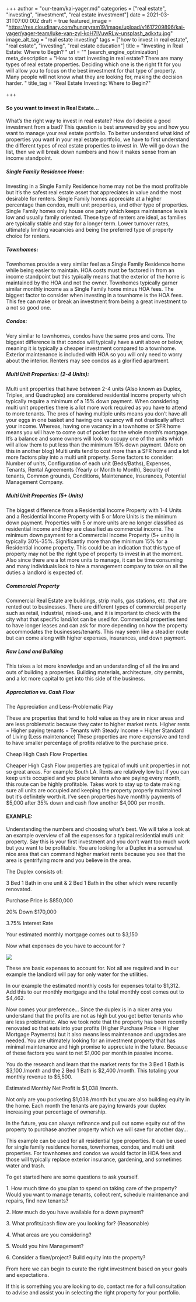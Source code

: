 +++
author = "our-team/kai-yager.md"
categories = ["real estate", "investing", "investment", "real estate investment"]
date = 2021-03-31T07:00:00Z
draft = true
featured_image = "https://res.cloudinary.com/hungryram19/image/upload/v1617209896/kai-yager/yager-team/luke-van-zyl-koH7IVuwRLw-unsplash_adkxtu.jpg"
image_alt_tag = "real estate investing"
tags = ["how to invest in real estate", "real estate", "investing", "real estate education"]
title = "Investing in Real Estate: Where to Begin? "
url = ""
[search_engine_optimization]
meta_description = "How to start investing in real estate? There are many types of real estate properties. Deciding which one is the right fit for you will allow you to focus on the best investment for that type of property. Many people will not know what they are looking for, making the decision harder. "
title_tag = "Real Estate Investing: Where to Begin?"

+++
#### **So you want to invest in Real Estate…**

What’s the right way to invest in real estate? How do I decide a good investment from a bad? This question is best answered by you and how you want to manage your real estate portfolio. To better understand what kind of properties you want in your real estate portfolio, we have to first understand the different types of real estate properties to invest in. We will go down the list, then we will break down numbers and how it makes sense from an income standpoint.

##### Single Family Residence Home:

Investing in a Single Family Residence home may not be the most profitable but it’s the safest real estate asset that appreciates in value and the most desirable for renters. Single Family homes appreciate at a higher percentage than condos, multi unit properties, and other type of properties. Single Family homes only house one party which keeps maintenance levels low and usually family oriented. These type of renters are ideal, as families are typically stable and stay for a longer term. Lower turnover rates, ultimately limiting vacancies and being the preferred type of property choice for renters.

##### Townhomes:

Townhomes provide a very similar feel as a Single Family Residence home while being easier to maintain. HOA costs must be factored in from an income standpoint but this typically means that the exterior of the home is maintained by the HOA and not the owner. Townhomes typically garner similar monthly income as a Single Family home minus HOA fees. The biggest factor to consider when investing in a townhome is the HOA fees. This fee can make or break an investment from being a great investment to a not so good one.

##### Condos:

Very similar to townhomes, condos have the same pros and cons. The biggest difference is that condos will typically have a unit above or below, meaning it is typically a cheaper investment compared to a townhome. Exterior maintenance is included with HOA so you will only need to worry about the interior. Renters may see condos as a glorified apartment.

##### Multi Unit Properties: (2-4 Units):

Multi unit properties that have between 2-4 units (Also known as Duplex, Triplex, and Quadruplex) are considered residential income property which typically require a minimum of a 15% down payment. When considering multi unit properties there is a lot more work required as you have to attend to more tenants. The pros of having multiple units means you don’t have all your eggs in one basket and having one vacancy will not drastically affect your income. Whereas, having one vacancy in a townhome or SFR home means you will have to come out of pocket for the whole month’s mortgage. It’s a balance and some owners will look to occupy one of the units which will allow them to put less than the minimum 15% down payment. (More on this in another blog) Multi units tend to cost more than a SFR home and a lot more factors play into a multi unit property. Some factors to consider: Number of units, Configuration of each unit (Beds/Baths), Expenses, Tenants, Rental Agreements (Yearly or Month to Month), Security of tenants, Common grounds, Conditions, Maintenance, Insurances, Potential Management Company.

##### Multi Unit Properties (5+ Units)

The biggest difference from a Residential Income Property with 1-4 Units and a Residential Income Property with 5 or More Units is the minimum down payment. Properties with 5 or more units are no longer classified as residential income and they are classified as commercial income. The minimum down payment for a Commercial Income Property (5+ units) is typically 30%-35%. Significantly more than the minimum 15% for a Residential income property. This could be an indication that this type of property may not be the right type of property to invest in at the moment. Also since there are a lot more units to manage, it can be time consuming and many individuals look to hire a management company to take on all the duties a landlord is expected of. 

##### Commercial Property

Commercial Real Estate are buildings, strip malls, gas stations, etc. that are rented out to businesses. There are different types of commercial property such as retail, industrial, mixed-use, and it is important to check with the city what that specific land/lot can be used for. Commercial properties tend to have longer leases and can ask for more depending on how the property accommodates the businesses/tenants. This may seem like a steadier route but can come along with higher expenses, insurances, and down payment.

##### Raw Land and Building

This takes a lot more knowledge and an understanding of all the ins and outs of building a properties. Building materials, architecture, city permits, and a lot more capital to get into this side of the business.

##### Appreciation vs. Cash Flow

The Appreciation and Less-Problematic Play

These are properties that tend to hold value as they are in nicer areas and are less problematic because they cater to higher market rents. Higher rents = Higher paying tenants = Tenants with Steady Income = Higher Standard of Living (Less maintenance) These properties are more expensive and tend to have smaller percentage of profits relative to the purchase price.

Cheap High Cash Flow Properties

Cheaper High Cash Flow properties are typical of multi unit properties in not so great areas. For example South LA. Rents are relatively low but if you can keep units occupied and you place tenants who are paying every month, this route can be highly profitable. Takes work to stay up to date making sure all units are occupied and keeping the property properly maintained but it’s definitely worth it. I’ve seen properties have monthly payments of $5,000 after 35% down and cash flow another $4,000 per month.

#### EXAMPLE:

Understanding the numbers and choosing what’s best. We will take a look at an example overview of all the expenses for a typical residential multi unit property. Say this is your first investment and you don’t want too much work but you want to be profitable. You are looking for a Duplex in a somewhat nice area that can command higher market rents because you see that the area is gentrifying more and you believe in the area.

The Duplex consists of:

3 Bed 1 Bath in one unit & 2 Bed 1 Bath in the other which were recently renovated.

Purchase Price is $850,000

20% Down $170,000

3\.75% Interest Rate

Your estimated monthly mortgage comes out to $3,150

Now what expenses do you have to account for ?

![](https://res.cloudinary.com/hungryram19/image/upload/v1617210150/kai-yager/yager-team/Screen_Shot_2021-03-30_at_4.49.27_PM_dimi3j.png)

These are basic expenses to account for. Not all are required and in our example the landlord will pay for only water for the utilities.

In our example the estimated monthly costs for expenses total to $1,312. Add this to our monthly mortgage and the total monthly cost comes out to $4,462.

Now comes your preference... Since the duplex is in a nicer area you understand that the profits are not as high but you get better tenants who are less problematic. Also we took note that the property has been recently renovated so that eats into your profits (Higher Purchase Price = Higher Mortgage Payments) but it also means less maintenance and upgrades are needed. You are ultimately looking for an investment property that has minimal maintenance and high promise to appreciate in the future. Because of these factors you want to net $1,000 per month in passive income.

You do the research and learn that the market rents for the 3 Bed 1 Bath is $3,100 /month and the 2 Bed 1 Bath is $2,400 /month. This totaling your monthly revenue to $5,500.

Estimated Monthly Net Profit is $1,038 /month.

Not only are you pocketing $1,038 /month but you are also building equity in the home. Each month the tenants are paying towards your duplex increasing your percentage of ownership.

In the future, you can always refinance and pull out some equity out of the property to purchase another property which we will save for another day...

This example can be used for all residential type properties. It can be used for single family residence homes, townhomes, condos, and multi unit properties. For townhomes and condos we would factor in HOA fees and those will typically replace exterior insurance, gardening, and sometimes water and trash.

To get started here are some questions to ask yourself.

1\. How much time do you plan to spend on taking care of the property? Would you want to manage tenants, collect rent, schedule maintenance and repairs, find new tenants?

2\. How much do you have available for a down payment?

3\. What profits/cash flow are you looking for? (Reasonable)

4\. What areas are you considering?

5\. Would you hire Management?

6\. Consider a fixer/project? Build equity into the property?

From here we can begin to curate the right investment based on your goals and expectations.

If this is something you are looking to do, contact me for a full consultation to advise and assist you in selecting the right property for your portfolio.